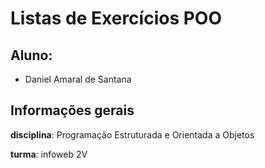 # Listas de Exercícios POO

## Aluno:
- Daniel Amaral de Santana

## Informações gerais

**disciplina**: Programação Estruturada e Orientada a Objetos

**turma**: infoweb 2V
